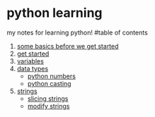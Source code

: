 # python learning 
my notes for learning python!
#table of contents 
1. [some basics before we get started](contents/some-basics.md)  
2. [get started](contents/intro.md)
3. [variables](contents/variables.md)
4. [data types](contents/data-types.md)
    - [python numbers](contents/python-numbers.md)
    - [python casting](contents/python-casting.md)
5. [strings](contents\python-strings.md)
    - [slicing strings](contents\slicing-strings.md)    
    - [modify strings](contents\modify-strings.md)

